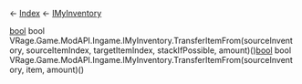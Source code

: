 ← [Index](Api-Index) ← [IMyInventory](VRage.Game.ModAPI.Ingame.IMyInventory)

[bool](System.Boolean) bool VRage.Game.ModAPI.Ingame.IMyInventory.TransferItemFrom(sourceInventory, sourceItemIndex, targetItemIndex, stackIfPossible, amount)()[bool](System.Boolean) bool VRage.Game.ModAPI.Ingame.IMyInventory.TransferItemFrom(sourceInventory, item, amount)()